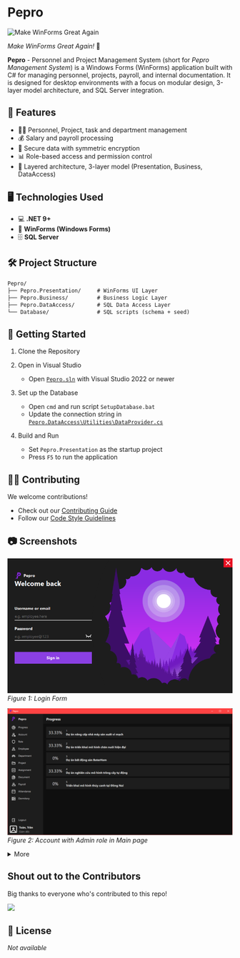 # Pepro

![Make WinForms Great Again](https://img.shields.io/badge/WinForms-Great_Again-blue?style=for-the-badge&logo=windows)

*Make WinForms Great Again!* 🎉

**Pepro** - Personnel and Project Management System (short for *Pepro Management System*) is a Windows Forms (WinForms) application built with C# for managing personnel, projects, payroll, and internal documentation. It is designed for desktop environments with a focus on modular design, 3-layer model architecture, and SQL Server integration.

## 📌 Features

- 👨‍💻 Personnel, Project, task and department management
- 💰 Salary and payroll processing
- 🔐 Secure data with symmetric encryption
- 📊 Role-based access and permission control
- 🧱 Layered architecture, 3-layer model (Presentation, Business, DataAccess)

## 🖥️ Technologies Used

- 💻 **.NET 9+**
- 🧱 **WinForms (Windows Forms)**
- 🗄️ **SQL Server**

## 🛠️ Project Structure

```
Pepro/
├── Pepro.Presentation/		# WinForms UI Layer
├── Pepro.Business/         # Business Logic Layer
├── Pepro.DataAccess/       # SQL Data Access Layer
└── Database/               # SQL scripts (schema + seed)
```

## 🚀 Getting Started

1. Clone the Repository
2. Open in Visual Studio

	* Open [`Pepro.sln`](Pepro.sln) with Visual Studio 2022 or newer

3. Set up the Database

    * Open `cmd` and run script `SetupDatabase.bat`
	* Update the connection string in [`Pepro.DataAccess\Utilities\DataProvider.cs`](Pepro.DataAccess\Utilities\DataProvider.cs#L8)

4. Build and Run

	* Set `Pepro.Presentation` as the startup project
	* Press `F5` to run the application

## 🧑‍💻 Contributing

We welcome contributions!

* Check out our [Contributing Guide](CONTRIBUTING.md)
* Follow our [Code Style Guidelines](CODE_STYLE.md)

## 📷 Screenshots

![image1](Docs/Screenshots/image1.png)
*Figure 1: Login Form*

![image2](Docs/Screenshots/image2.png)
*Figure 2: Account with Admin role in Main page*

<details>
  <summary>More</summary>

![image3](Docs/Screenshots/image3.png)
*Figure 3: Personal information page*

![image4](Docs/Screenshots/image4.png)
*Figure 4: Accounts with roles of Department Head and HR in Employee page*

![image5](Docs/Screenshots/image5.png)
*Figure 5: Employee information editing page*

![image6](Docs/Screenshots/image6.png)
*Figure 6: Account with roles of Department Head and Finance in Payroll page*

![image7](Docs/Screenshots/image7.png)
*Figure 7: Account with IT role in Assignment page*

</details>

## Shout out to the Contributors

Big thanks to everyone who's contributed to this repo!

<a href="https://github.com/GeMiNiOranGe/PeproV1/graphs/contributors">
  <img src="https://contrib.rocks/image?repo=GeMiNiOranGe/PeproV1" />
</a>

## 📃 License

<!-- This project is open source and available under the MIT License. -->
*Not available*

